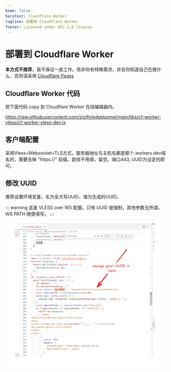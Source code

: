 ```yaml
---
home: false
heroText: Cloudflare Worker
tagline: 部署到 Cloudflare Worker
footer: Licensed under GPL-2.0 license
---
```


# 部署到 Cloudflare Worker

**本方式不推荐**，我不保证一直工作。除非你有特殊需求，并且你知道自己在做什么，否则请采用 [Cloudflare Pages](./cf-pages.md)

## Cloudflare Worker 代码

把下面代码 copy 到 Cloudflare Worker 在线编辑器内。

https://raw.githubusercontent.com/zizifn/edgetunnel/main/libs/cf-worker-vless/cf-worker-vless-dev.js

## 客户端配置
采用Vless+Websocket+TLS方式，服务器地址与主机名都是那个.workers.dev域名的，需要去掉 "https://" 前缀。路径不用填，留空。端口443, UUID为设定的即可。

## 修改 UUID
推荐设置环境变量，名为全大写UUID，值为生成的UUID。

::: warning
这是 VLESS over WS 配置。只有 UUID 是强制，其他参数无所谓。WS PATH 随便填写。
:::

![cf-worker-code](../public/cf-worker-code.png)
